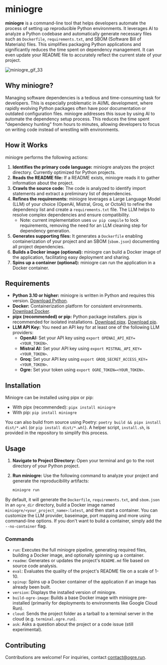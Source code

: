 # miniogre

**miniogre** is a command-line tool that helps developers automate the process of setting up reproducible Python environments. It leverages AI to analyze a Python codebase and automatically generate necessary files such as `Dockerfile`, `requirements.txt`, and SBOM (Software Bill of Materials) files.  This simplifies packaging Python applications and significantly reduces the time spent on dependency management.  It can even update your README file to accurately reflect the current state of your project.

![miniogre_gif_33](https://github.com/ogre-run/miniogre/assets/6482944/0850dbb5-6634-4f08-80a9-6fd8e3ca8e03)

## Why miniogre?

Managing software dependencies is a tedious and time-consuming task for developers. This is especially problematic in AI/ML development, where rapidly evolving Python packages often have poor documentation or outdated configuration files.  miniogre addresses this issue by using AI to automate the dependency setup process. This reduces the time spent "dependency hunting" from hours to minutes, allowing developers to focus on writing code instead of wrestling with environments.

## How it Works

miniogre performs the following actions:

1. **Identifies the primary code language:**  miniogre analyzes the project directory. Currently optimized for Python projects.
2. **Reads the README file:** If a README exists, miniogre reads it to gather information about the project.
3. **Crawls the source code:**  The code is analyzed to identify import statements and extract a preliminary list of dependencies.
4. **Refines the requirements:**  miniogre leverages a Large Language Model (LLM) of your choice (OpenAI, Mistral, Groq, or OctoAI) to refine the dependency list and create a `requirements.txt` file.  The LLM helps to resolve complex dependencies and ensure compatibility. 
    * Note: current implementation uses `uv pip compile` to lock requirements, removing the need for an LLM cleaning step for dependency generation.
5. **Generates supporting files:** It generates a `Dockerfile` enabling containerization of your project and an SBOM (`sbom.json`) documenting all project dependencies.
6. **Builds a Docker image (optional):**  miniogre can build a Docker image of the application, facilitating easy deployment and sharing.
7. **Spins up a container (optional):**  miniogre can run the application in a Docker container.

## Requirements

- **Python 3.10 or higher:**  miniogre is written in Python and requires this version. [Download Python](https://www.python.org/downloads/).
- **Docker:**  Containerization platform for consistent environments. [Download Docker](https://docs.docker.com/get-docker/).
- **pipx (recommended) or pip:** Python package installers.  pipx is recommended for isolated installations.  [Download pipx](https://pipxproject.github.io/pipx/installation/).  [Download pip](https://pip.pypa.io/en/stable/installing/).
- **LLM API Key:** You need an API key for at least one of the following LLM providers:
    - **OpenAI:**  Set your API key using `export OPENAI_API_KEY=<YOUR_TOKEN>`.
    - **Mistral AI:** Set your API key using `export MISTRAL_API_KEY=<YOUR_TOKEN>`.
    - **Groq:** Set your API key using `export GROQ_SECRET_ACCESS_KEY=<YOUR_TOKEN>`.
    - **Ogre:** Set your token using `export OGRE_TOKEN=<YOUR_TOKEN>`.

## Installation

Miniogre can be installed using pipx or pip:

- With pipx (recommended): `pipx install miniogre`
- With pip: `pip install miniogre`

You can also build from source using Poetry: `poetry build && pipx install dist/*.whl` (or `pip install dist/*.whl`).  A helper script, `install.sh`, is provided in the repository to simplify this process.


## Usage

1. **Navigate to Project Directory:** Open your terminal and go to the root directory of your Python project.

2. **Run miniogre:** Use the following command to analyze your project and generate the reproducibility artifacts:

   ```bash
   miniogre run
   ```
By default, it will generate the `Dockerfile`, `requirements.txt`, and `sbom.json` in an `ogre_dir` directory, build a Docker image named `miniogre/<your_project_name>:latest`, and then start a container. You can customize the LLM provider, baseimage, port mapping and more using command-line options. If you don't want to build a container, simply add the `--no-container` flag.


### Commands
- `run`: Executes the full miniogre pipeline, generating required files, building a Docker image, and optionally spinning up a container.
- `readme`: Generates or updates the project's `README.md` file based on source code analysis.
- `eval`: Evaluates the quality of the project's README file on a scale of 1-10.
- `spinup`: Spins up a Docker container of the application if an image has already been built.
- `version`: Displays the installed version of miniogre.
- `build-ogre-image`: Builds a base Docker image with miniogre pre-installed (primarily for deployments to environments like Google Cloud Run).
- `cloud`: Sends the project folder as a tarball to a terminal server in the cloud (e.g. `terminal.ogre.run`).
- `ask`: Asks a question about the project or a code issue (still experimental).


## Contributing
Contributions are welcome!  For inquiries, contact [contact@ogre.run](mailto:contact@ogre.run).
